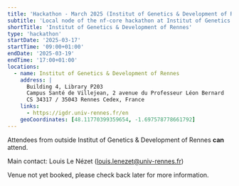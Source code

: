 ```yaml
---
title: 'Hackathon - March 2025 (Institut of Genetics & Development of Rennes)'
subtitle: 'Local node of the nf-core hackathon at Institut of Genetics & Development of Rennes'
shortTitle: 'Institut of Genetics & Development of Rennes'
type: 'hackathon'
startDate: '2025-03-17'
startTime: '09:00+01:00'
endDate: '2025-03-19'
endTime: '17:00+01:00'
locations:
  - name: Institut of Genetics & Development of Rennes
    address: |
      Building 4, Library P203
      Campus Santé de Villejean, 2 avenue du Professeur Léon Bernard
      CS 34317 / 35043 Rennes Cedex, France
    links:
      - https://igdr.univ-rennes.fr/en
    geoCoordinates: [48.11770399359654, -1.697578778661792]
---
```


Attendees from outside Institut of Genetics & Development of Rennes **can** attend.

Main contact: Louis Le Nézet ([louis.lenezet@univ-rennes.fr](mailto:louis.lenezet@univ-rennes.fr))

Venue not yet booked, please check back later for more information.
